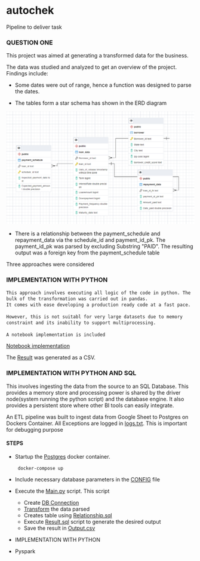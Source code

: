 # autochek
Pipeline to deliver task

### QUESTION ONE

This project was aimed at generating a transformed data for the business.

The data was studied and analyzed to get an overview of the project. Findings include:

  - Some dates were out of range, hence a function was designed to parse the dates.
  
  - The tables form a star schema has shown in the ERD diagram
  
  ![alt text](https://github.com/JamiuAfolabi/autochek/blob/main/question_one/ERD.PNG)

  - There is a relationship between the payment_schedule and repayment_data via the schedule_id and payment_id_pk.
    The payment_id_pk was parsed by excluding Substring "PAID". The resulting output was a foreign key from the payment_schedule table

Three approaches were considered

### IMPLEMENTATION WITH PYTHON

    This approach involves executing all logic of the code in python. The bulk of the transformation was carried out in pandas.
    It comes with ease developing a production ready code at a fast pace.
    
    However, this is not suitabl for very large datasets due to memory constraint and its inability to support multiprocessing.
    
    A notebook implementation is included
    
 
    
   [Notebook implementation](https://github.com/JamiuAfolabi/autochek/blob/main/question_one/python_solution_two.ipynb)
   
   The [Result](https://github.com/JamiuAfolabi/autochek/blob/main/question_one/output2.csv) was generated as a CSV.


### IMPLEMENTATION WITH PYTHON AND SQL


   This involves ingesting the data from the source to an SQL Database. This provides a memory store and processing power is shared
   by the driver node(system running the python script) and the database engine. It also provides a persistent store where other BI tools
   can easily integrate.
   
   An ETL pipeline was built to ingest data from Google Sheet to Postgres on Dockers Container. All Exceptions are logged in 
   [logs.txt](https://github.com/JamiuAfolabi/autochek/blob/main/question_one/logs.txt).
   This is important for debugging purpose
   
   #### STEPS
   - Startup the [Postgres](https://github.com/JamiuAfolabi/autochek/blob/main/question_one/docker-compose.yml) docker container. 
    
          docker-compose up
   - Include necessary database parameters in the [CONFIG](https://github.com/JamiuAfolabi/autochek/blob/main/question_one/config.ini) file   
   - Execute the [Main.py](https://github.com/JamiuAfolabi/autochek/blob/main/question_one/main.py) script. This script 
        - Create [DB Connection](https://github.com/JamiuAfolabi/autochek/blob/main/question_one/dbconnection.py)
        - [Transform](https://github.com/JamiuAfolabi/autochek/blob/main/question_one/parse.py) the data parsed
        - Creates table using [Relationship.sql](https://github.com/JamiuAfolabi/autochek/blob/main/question_one/relationship.sql)
        - Execute [Result.sql](https://github.com/JamiuAfolabi/autochek/blob/main/question_one/result.sql) script to generate the desired output
        - Save the result in [Output.csv](https://github.com/JamiuAfolabi/autochek/blob/main/question_one/output.csv)
 

- IMPLEMENTATION WITH PYTHON
- Pyspark


